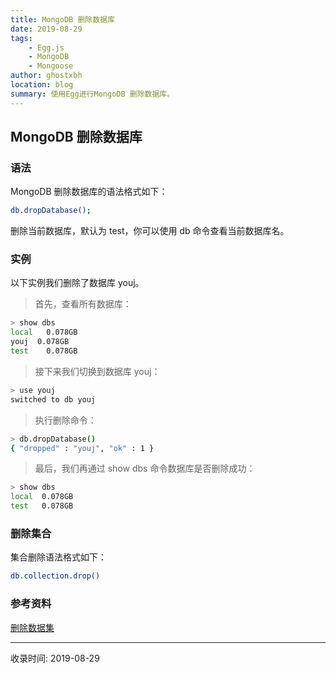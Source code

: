```yaml
---
title: MongoDB 删除数据库
date: 2019-08-29
tags:
    - Egg.js
    - MongoDB
    - Mongoose
author: ghostxbh
location: blog
summary: 使用Egg进行MongoDB 删除数据库。
---
```

## MongoDB 删除数据库

### 语法
MongoDB 删除数据库的语法格式如下：
```bash
db.dropDatabase();
```
删除当前数据库，默认为 test，你可以使用 db 命令查看当前数据库名。

### 实例
以下实例我们删除了数据库 youj。

> 首先，查看所有数据库：

```bash
> show dbs
local   0.078GB
youj  0.078GB
test    0.078GB
```

> 接下来我们切换到数据库 youj：

```bash
> use youj
switched to db youj
```

> 执行删除命令：

```bash
> db.dropDatabase()
{ "dropped" : "youj", "ok" : 1 }
```

> 最后，我们再通过 show dbs 命令数据库是否删除成功：

```bash
> show dbs
local  0.078GB
test   0.078GB
```

### 删除集合
集合删除语法格式如下：
```bash
db.collection.drop()
```

### 参考资料
[删除数据集](https://www.w3cschool.cn/mongodb/mongodb-dropdatabase.html)


---
收录时间: 2019-08-29

<Vssue :title="$title" />

